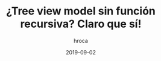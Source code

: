 ---
date: "2019-09-02"
title: "¿Tree view model sin función recursiva? Claro que sí!"
description: ""
author: "hroca"
image: 2019-07-21-AppWebProgresiva-que-es/image.jpg
tags:
 - JS
---